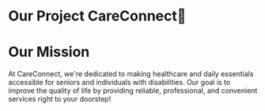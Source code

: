 # Our Project **CareConnect**🏥


# Our Mission
At CareConnect, we're dedicated to making healthcare and daily essentials accessible for seniors and individuals with disabilities. Our goal is to improve the quality of life by providing reliable, professional, and convenient services right to your doorstep!